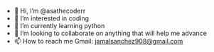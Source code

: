 - 👋 Hi, I’m @asathecoderr
- 👀 I’m interested in coding
- 🌱 I’m currently learning python 
- 💞️ I’m looking to collaborate on anything that will help me advance 
- 📫 How to reach me Gmail: jamalsanchez908@gmail.com

<!---
asathecoderr/asathecoderr is a ✨ special ✨ repository because its `README.md` (this file) appears on your GitHub profile.
You can click the Preview link to take a look at your changes.
--->
